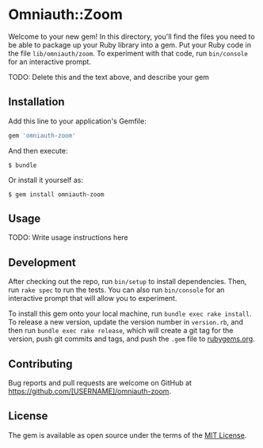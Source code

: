 # Omniauth::Zoom

Welcome to your new gem! In this directory, you'll find the files you need to be able to package up your Ruby library into a gem. Put your Ruby code in the file `lib/omniauth/zoom`. To experiment with that code, run `bin/console` for an interactive prompt.

TODO: Delete this and the text above, and describe your gem

## Installation

Add this line to your application's Gemfile:

```ruby
gem 'omniauth-zoom'
```

And then execute:

    $ bundle

Or install it yourself as:

    $ gem install omniauth-zoom

## Usage

TODO: Write usage instructions here

## Development

After checking out the repo, run `bin/setup` to install dependencies. Then, run `rake spec` to run the tests. You can also run `bin/console` for an interactive prompt that will allow you to experiment.

To install this gem onto your local machine, run `bundle exec rake install`. To release a new version, update the version number in `version.rb`, and then run `bundle exec rake release`, which will create a git tag for the version, push git commits and tags, and push the `.gem` file to [rubygems.org](https://rubygems.org).

## Contributing

Bug reports and pull requests are welcome on GitHub at https://github.com/[USERNAME]/omniauth-zoom.

## License

The gem is available as open source under the terms of the [MIT License](https://opensource.org/licenses/MIT).
